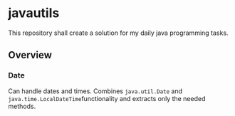 # javautils

This repository shall create a solution for my daily java programming tasks.

## Overview

### Date

Can handle dates and times. Combines `java.util.Date` and `java.time.LocalDateTime`functionality and extracts only the needed methods.